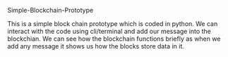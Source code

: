 Simple-Blockchain-Prototype

This is a simple block chain prototype which is coded in python. 
We can interact with the code using cli/terminal and add our message into the blockchian.
We can see how the blockchain functions briefly as when we add any message it shows us how the blocks store data in it.
